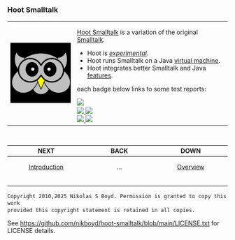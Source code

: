 ### Hoot Smalltalk

<table border="0" width="100%">
<tr>
<td>
<div align="left" >
<img align="left" src="logo.png" width="150" />
</div>
</td>
<td>

[Hoot Smalltalk](#hoot-smalltalk) is a variation of the original [Smalltalk][smalltalk].

* Hoot is [_experimental_][intro]. 
* Hoot runs Smalltalk on a Java [virtual machine][jvm].
* Hoot integrates better Smalltalk and Java [features][features].

each badge below links to some test reports:
<br/>

<div align="left" >
<a href="https://hoot-docs-host-drm7kw4jza-uw.a.run.app/">
<img src="https://hoot-docs-host-drm7kw4jza-uw.a.run.app/hoot-runtime/maven_badge.png?" />
</a>
</div>

<div align="left" >
<a href="https://hoot-docs-host-drm7kw4jza-uw.a.run.app/libs-hoot/index.html">
<img src="https://hoot-docs-host-drm7kw4jza-uw.a.run.app/libs-hoot/coverage_badge.png?" />
</a>
<a href="https://hoot-docs-host-drm7kw4jza-uw.a.run.app/hoot-runtime/index.html">
<img src="https://hoot-docs-host-drm7kw4jza-uw.a.run.app/hoot-runtime/coverage_badge.png?" />
</a>
<br/>
<a href="https://hoot-docs-host-drm7kw4jza-uw.a.run.app/hoot-plugin/index.html">
<img src="https://hoot-docs-host-drm7kw4jza-uw.a.run.app/hoot-plugin/coverage_badge.png?" />
</a>
<a href="https://hoot-docs-host-drm7kw4jza-uw.a.run.app/hoot-compiler/index.html">
<img src="https://hoot-docs-host-drm7kw4jza-uw.a.run.app/hoot-compiler/coverage_badge.png?" />
</a>
</div>
</td>
</tr>
</table>
<br/>

| **NEXT** | **BACK** | **DOWN** |
| -------- | -------- | ------ |
|  <p align="center">[Introduction][intro]</p><img width="250" height="1" /> | <p align="center">...</p><img width="250" height="1" />  | <p align="center">[Overview](hoot-design/README.md)</p><img width="250" height="1" />  |


```
Copyright 2010,2025 Nikolas S Boyd. Permission is granted to copy this work 
provided this copyright statement is retained in all copies.
```
See https://github.com/nikboyd/hoot-smalltalk/blob/main/LICENSE.txt for LICENSE details.


[logo]: logo.png "Hoot Owl"

[bistro]: https://bitbucket.org/nik_boyd/bistro-smalltalk/ "Bistro"
[smalltalk]: https://en.wikipedia.org/wiki/Smalltalk "Smalltalk"
[st-syntax]: https://en.wikipedia.org/wiki/Smalltalk#Syntax "Smalltalk Syntax"
[st-imps]: https://en.wikipedia.org/wiki/Smalltalk#List_of_implementations "Smalltalk Implementations"
[eco-depot]: https://github.com/nikboyd/eco-depot#eco-depot-hazmat-facility-conceptual-model

[jdk8]: https://openjdk.java.net/projects/jdk8/
[jdk11]: https://openjdk.java.net/projects/jdk/11/
[jdk17]: https://openjdk.org/projects/jdk/17/
[jdk21]: https://openjdk.org/projects/jdk/21/
[java-lts]: https://www.oracle.com/technetwork/java/java-se-support-roadmap.html
[java]: https://en.wikipedia.org/wiki/Java_%28programming_language%29 "Java"
[jvm]: https://en.wikipedia.org/wiki/Java_virtual_machine "Java Virtual Machine"
[lambdas]: https://www.oracle.com/webfolder/technetwork/tutorials/obe/java/Lambda-QuickStart/index.html
[inference]: https://developer.oracle.com/java/jdk-10-local-variable-type-inference
[graal-vm]: https://www.graalvm.org/docs/introduction/
[graal-install]: https://github.com/graalvm/graalvm-ce-builds/releases/tag/jdk-21.0.0
[truffle]: https://www.graalvm.org/graalvm-as-a-platform/language-implementation-framework/
[combo-type]: https://en.wikipedia.org/wiki/Type_system#Combining_static_and_dynamic_type_checking

[ikvm-home]: http://www.ikvm.net/
[mono-home]: https://www.mono-project.com/
[dot-net]: https://en.wikipedia.org/wiki/.NET_Framework
[csharp]: https://en.wikipedia.org/wiki/C_Sharp_%28programming_language%29 "C#"
[clr]: https://en.wikipedia.org/wiki/Common_Language_Runtime "Common Language Runtime"
[st]: https://www.stringtemplate.org/ "StringTemplate"
[antlr]: https://www.antlr.org/ "ANTLR"
[antlr-grammar]: https://github.com/antlr/antlr4/blob/master/doc/grammars.md
[antlr-parr]: https://parrt.cs.usfca.edu/
[maven]: https://maven.apache.org/
[maven-350]: https://maven.apache.org/docs/3.5.0/release-notes.html
[maven-395]: https://maven.apache.org/docs/3.9.5/release-notes.html
[maven-docker]: https://hub.docker.com/_/maven/
[life-cycle]: https://maven.apache.org/guides/introduction/introduction-to-the-lifecycle.html
[net-beans]: https://netbeans.apache.org/
[junit]: https://junit.org/junit4/

[git-doc]: https://git-scm.com/
[hoot-ansi]: hoot-design/ANSI-X3J20-1.9.pdf
[squeak-ansi]: http://wiki.squeak.org/squeak/172
[st-ansi]: https://web.archive.org/web/20060216073334/http://www.smalltalk.org/versions/ANSIStandardSmalltalk.html
[st-image]: https://en.wikipedia.org/wiki/Smalltalk#Image-based_persistence
[version-control]: https://en.wikipedia.org/wiki/Version_control#Overview

[grammar]: hoot-compiler-ast/src/main/antlr4/Hoot/Compiler/Parser/Hoot.g4
[code-lib]: hoot-compiler/src/main/resources/CodeTemplates.stg

[design]: hoot-design/README.md#hoot-smalltalk-design-notes
[features]: hoot-design/README.md#features
[intro]: hoot-design/intro.md#introduction "Intro"
[build]: hoot-design/build.md#building-from-sources "Build"
[tool-needs]: hoot-design/build.md#tools-needed "Tools Needed"
[structure]: hoot-design/structure.md#project-structure "Structure"
[model]: hoot-design/model.md#language-model "Language Model"
[spaces]: hoot-design/libs.md#name-spaces "Name Spaces"
[classes]: hoot-design/libs.md#classes-and-metaclasses "Classes"
[types]: hoot-design/libs.md#types-and-metatypes "Types"
[access]: hoot-design/notes.md#access-controls "Access Controls"
[notes]: hoot-design/notes.md#annotations "Annotations"
[decor]: hoot-design/notes.md#decorations "Decorations"
[optional]: hoot-design/notes.md#optional-types "Optional Types"
[generics]: hoot-design/notes.md#generic-types "Generics"
[methods]: hoot-design/methods.md#methods "Methods"
[comments]: hoot-design/methods.md#comments "Comments"
[xop]: hoot-design/methods.md#interoperability "Interoperability"
[prims]: hoot-design/methods.md#primitive-methods "Primitives"
[blocks]: hoot-design/blocks.md#blocks "Blocks"
[except]: hoot-design/exceptions.md#exceptions "Exceptions"
[faq]: hoot-design/faq.md#frequently-asked-questions "Questions"
[usage]: hoot-design/usage.md#hoot-compiler-usage "Usage"
[threads]: hoot-design/blocks.md#threads "Threads"
[tests]: hoot-design/tests.md#test-framework "Tests"
[tools]: hoot-design/tools.md#tool-integration "Tools"
[compiler-tool]: hoot-design/tools.md#hoot-smalltalk-compiler "Compiler"
[plugin-tool]: hoot-design/tools.md#hoot-compiler-plugin "Plugin"
[console-apps]: hoot-design/tests.md#running-applications
[hoot-dotnet]: hoot-design/dotnet.md#running-hoot-smalltalk-on-net "Dot Net"

[java-extend]: java-extend/README.md#java-extensions
[hoot-abstracts]: hoot-abstracts/README.md#hoot-abstractions
[hoot-runtime]: hoot-runtime/README.md#hoot-runtime-library
[hoot-compiler-ast]: hoot-compiler-ast/README.md#hoot-compiler-library
[hoot-compiler]: hoot-compiler/README.md#hoot-compiler
[hoot-compiler-boot]: hoot-compiler-boot/README.md#hoot-compiler-boot
[hoot-maven-plugin]: hoot-maven-plugin/README.md#hoot-maven-plugin
[libs-hoot]: libs-hoot/README.md#hoot-class-library
[hoot-tests]: libs-hoot/src/test/hoot/Hoot/Tests
[libs-st]: libs-smalltalk/README.md#hoot-smalltalk-type-library
[hoot-bundle]: hoot-compiler-bundle/README.md
[libs-bundle]: hoot-libs-bundle/README.md
[docs-bundle]: hoot-docs-bundle/README.md
[plugin-example]: libs-hoot/pom.xml#L44
[java-profiles]: pom.xml#L316

[cloud-repo]: https://cloudsmith.io/~educery/repos/hoot-libs/packages/
[cloud-build]: https://cloud.google.com/cloud-build
[cloud-smith]: https://cloudsmith.com/

[hub-package]: https://github.com/nikboyd/hoot-smalltalk/packages/1130290
[hub-bundles]: https://github.com/nikboyd?tab=packages&repo_name=hoot-smalltalk
[hub-build]: https://docs.github.com/en/actions/learn-github-actions/understanding-github-actions#create-an-example-workflow
[hub-runners]: https://docs.github.com/en/actions/using-github-hosted-runners/about-github-hosted-runners#supported-runners-and-hardware-resources
[hub-pipe]: .github/workflows/main.yml#L11

[build]: shell/build-all-mods.sh
[build-pipe]: cloudbuild.yaml#L4
[build-cache]: cloudbuild.yaml#L36
[multi-core]: cloudbuild.yaml#L47
[lab-pipe]: .gitlab-ci.yml#L11
[lab-trigger]: shell/build-all-mods.sh#L42
[install-tools]: shell/install-tools.sh#L4

[hub-coverage]: https://hoot-docs-host-drm7kw4jza-uw.a.run.app/
[maven-badge]: https://hoot-docs-host-drm7kw4jza-uw.a.run.app/hoot-runtime/maven_badge.png
[runtime-coverage]: https://hoot-docs-host-drm7kw4jza-uw.a.run.app/hoot-runtime/coverage_badge.png
[compiler-coverage]: https://hoot-docs-host-drm7kw4jza-uw.a.run.app/hoot-compiler/coverage_badge.png
[plugin-coverage]: https://hoot-docs-host-drm7kw4jza-uw.a.run.app/hoot-plugin/coverage_badge.png
[libs-coverage]: https://hoot-docs-host-drm7kw4jza-uw.a.run.app/libs-hoot/coverage_badge.png

